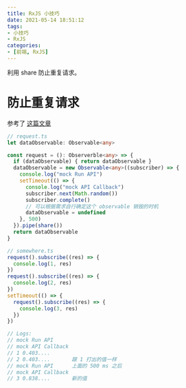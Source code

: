 ```yaml
---
title: RxJS 小技巧
date: 2021-05-14 18:51:12
tags:
- 小技巧
- RxJS
categories:
- [前端, RxJS]
---
```


利用 share 防止重复请求。

<!-- more -->

# 防止重复请求

参考了 [这篇文章](https://stackoverflow.com/questions/50864978/angular-rxjs-6-how-to-prevent-duplicate-http-requests)

```typescript
// request.ts
let dataObservable: Observable<any>

const request = (): Observerble<any> => {
  if (dataObservable) { return dataObservable }
  dataObservable = new Observable<any>((subscriber) => {
    console.log("mock Run API")
    setTimeout(() => {
      console.log("mock API Callback")
      subscriber.next(Math.random())
      subscriber.complete()
      // 可以根据需求自行确定这个 observable 销毁的时机
      dataObservable = undefined
    }, 500)
  }).pipe(share())
  return dataObservable
}
```
```typescript
// somewhere.ts
request().subscribe((res) => {
  console.log(1, res)
})
request().subscribe((res) => {
  console.log(2, res)
})
setTimeout(() => {
  request().subscribe((res) => {
    console.log(3, res)
  })
})

// Logs:
// mock Run API
// mock API Callback
// 1 0.403....
// 2 0.403....       跟 1 打出的值一样
// mock Run API      上面的 500 ms 之后
// mock API Callback
// 3 0.838....       新的值
```
